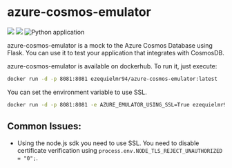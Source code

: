 # azure-cosmos-emulator

<img src="https://img.shields.io/badge/python-3.7.5-blue"> <img src="https://img.shields.io/github/license/digital-divas/PINP"> ![Python application](https://github.com/ezequielramos/azure-cosmos-emulator/workflows/Python%20application/badge.svg)

azure-cosmos-emulator is a mock to the Azure Cosmos Database using Flask. You can use it to test your application that integrates with CosmosDB.

azure-cosmos-emulator is available on dockerhub. To run it, just execute:

```bash
docker run -d -p 8081:8081 ezequielmr94/azure-cosmos-emulator:latest
```

You can set the environment variable to use SSL.

```bash
docker run -d -p 8081:8081 -e AZURE_EMULATOR_USING_SSL=True ezequielmr94/azure-cosmos-emulator:latest
```

## Common Issues:

- Using the node.js sdk you need to use SSL. You need to disable certificate verification using `process.env.NODE_TLS_REJECT_UNAUTHORIZED = "0";`.
